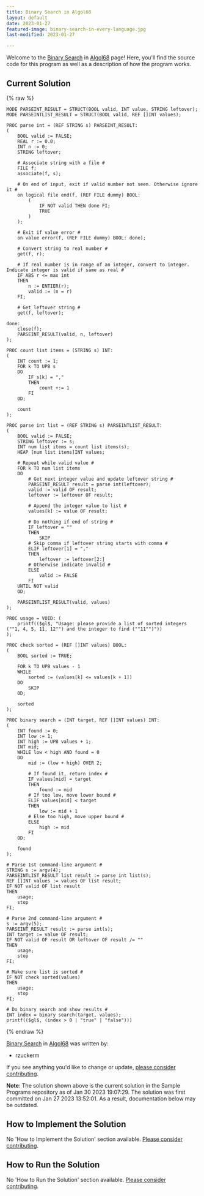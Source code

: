 ```yaml
---
title: Binary Search in Algol68
layout: default
date: 2023-01-27
featured-image: binary-search-in-every-language.jpg
last-modified: 2023-01-27

---
```


Welcome to the [Binary Search](https://sampleprograms.io/projects/binary-search) in [Algol68](https://sampleprograms.io/languages/algol68) page! Here, you'll find the source code for this program as well as a description of how the program works.

## Current Solution

{% raw %}

```algol68
MODE PARSEINT_RESULT = STRUCT(BOOL valid, INT value, STRING leftover);
MODE PARSEINTLIST_RESULT = STRUCT(BOOL valid, REF []INT values);

PROC parse int = (REF STRING s) PARSEINT_RESULT:
(
    BOOL valid := FALSE;
    REAL r := 0.0;
    INT n := 0;
    STRING leftover;

    # Associate string with a file #
    FILE f;
    associate(f, s);

    # On end of input, exit if valid number not seen. Otherwise ignore it #
    on logical file end(f, (REF FILE dummy) BOOL:
        (
            IF NOT valid THEN done FI;
            TRUE
        )
    );

    # Exit if value error #
    on value error(f, (REF FILE dummy) BOOL: done);

    # Convert string to real number #
    get(f, r);

    # If real number is in range of an integer, convert to integer. Indicate integer is valid if same as real #
    IF ABS r <= max int
    THEN
        n := ENTIER(r);
        valid := (n = r)
    FI;

    # Get leftover string #
    get(f, leftover);

done:
    close(f);
    PARSEINT_RESULT(valid, n, leftover)
);

PROC count list items = (STRING s) INT:
(
    INT count := 1;
    FOR k TO UPB s
    DO
        IF s[k] = ","
        THEN
            count +:= 1
        FI
    OD;

    count
);

PROC parse int list = (REF STRING s) PARSEINTLIST_RESULT:
(
    BOOL valid := FALSE;
    STRING leftover := s;
    INT num list items = count list items(s);
    HEAP [num list items]INT values;

    # Repeat while valid value #
    FOR k TO num list items
    DO
        # Get next integer value and update leftover string #
        PARSEINT_RESULT result = parse int(leftover);
        valid := valid OF result;
        leftover := leftover OF result;

        # Append the integer value to list #
        values[k] := value OF result;

        # Do nothing if end of string #
        IF leftover = ""
        THEN
            SKIP
        # Skip comma if leftover string starts with comma #
        ELIF leftover[1] = ","
        THEN
            leftover := leftover[2:]
        # Otherwise indicate invalid #
        ELSE
            valid := FALSE
        FI
    UNTIL NOT valid
    OD;

    PARSEINTLIST_RESULT(valid, values)
);

PROC usage = VOID: (
    printf(($gl$, "Usage: please provide a list of sorted integers (""1, 4, 5, 11, 12"") and the integer to find (""11"")"))
);

PROC check sorted = (REF []INT values) BOOL:
(
    BOOL sorted := TRUE;

    FOR k TO UPB values - 1
    WHILE
        sorted := (values[k] <= values[k + 1])
    DO
        SKIP
    OD;

    sorted
);

PROC binary search = (INT target, REF []INT values) INT:
(
    INT found := 0;
    INT low := 1;
    INT high := UPB values + 1;
    INT mid;
    WHILE low < high AND found = 0
    DO
        mid := (low + high) OVER 2;

        # If found it, return index #
        IF values[mid] = target
        THEN
            found := mid
        # If too low, move lower bound #
        ELIF values[mid] < target
        THEN
            low := mid + 1
        # Else too high, move upper bound #
        ELSE
            high := mid
        FI
    OD;

    found
);

# Parse 1st command-line argument #
STRING s := argv(4);
PARSEINTLIST_RESULT list result := parse int list(s);
REF []INT values := values OF list result;
IF NOT valid OF list result
THEN
    usage;
    stop
FI;

# Parse 2nd command-line argument #
s := argv(5);
PARSEINT_RESULT result := parse int(s);
INT target := value OF result;
IF NOT valid OF result OR leftover OF result /= ""
THEN
    usage;
    stop
FI;

# Make sure list is sorted #
IF NOT check sorted(values)
THEN
    usage;
    stop
FI;

# Do binary search and show results #
INT index = binary search(target, values);
printf(($gl$, (index > 0 | "true" | "false")))
```

{% endraw %}

[Binary Search](https://sampleprograms.io/projects/binary-search) in [Algol68](https://sampleprograms.io/languages/algol68) was written by:

- rzuckerm

If you see anything you'd like to change or update, [please consider contributing](https://github.com/TheRenegadeCoder/sample-programs).

**Note**: The solution shown above is the current solution in the Sample Programs repository as of Jan 30 2023 19:07:29. The solution was first committed on Jan 27 2023 13:52:01. As a result, documentation below may be outdated.

## How to Implement the Solution

No 'How to Implement the Solution' section available. [Please consider contributing](https://github.com/TheRenegadeCoder/sample-programs-website).

## How to Run the Solution

No 'How to Run the Solution' section available. [Please consider contributing](https://github.com/TheRenegadeCoder/sample-programs-website).